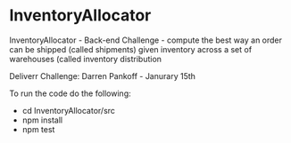 # InventoryAllocator
InventoryAllocator - Back-end Challenge - compute the best way an order can be shipped (called shipments) given inventory across a set of warehouses (called inventory distribution

Deliverr Challenge: Darren Pankoff - Janurary 15th

To run the code do the following:

- cd InventoryAllocator/src
- npm install
- npm test
